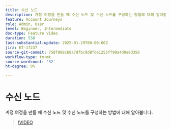```yaml
---
title: 수신 노드
description: 계정 여정을 만들 때 수신 노드 및 수신 노드를 구성하는 방법에 대해 알아봅니다.
feature: Account Journeys
role: Admin, User
level: Beginner, Intermediate
doc-type: Feature Video
duration: 538
last-substantial-update: 2025-01-29T00:00:00Z
jira: KT-17237
source-git-commit: 758f888cb0a7dfbc9d8fde1255ff90a4d9a8d356
workflow-type: tm+mt
source-wordcount: '32'
ht-degree: 0%

---
```



# 수신 노드

계정 여정을 만들 때 수신 노드 및 수신 노드를 구성하는 방법에 대해 알아봅니다.

>[!VIDEO](https://video.tv.adobe.com/v/3443219/?learn=on&enablevpops)

